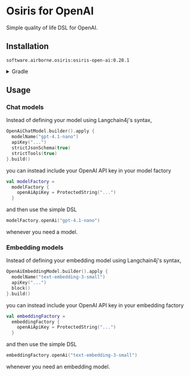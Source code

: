 # Osiris for OpenAI

Simple quality of life DSL for OpenAI.

## Installation

`software.airborne.osiris:osiris-open-ai:0.28.1`

<details>

<summary>Gradle</summary>

```kotlin
plugins {
  id("com.google.cloud.artifactregistry.gradle-plugin")
}

repositories {
  maven {
    url = uri("artifactregistry://us-central1-maven.pkg.dev/airborne-software/maven")
  }
}

dependencies {
  implementation("software.airborne.osiris:osiris-open-ai:0.28.1")

  /**
   * Also include one of the following,
   * depending on whether you're using the chat module or the agentic framework.
   */
  implementation("software.airborne.osiris:osiris-chat:0.28.1")
  implementation("software.airborne.osiris:osiris-agentic:0.28.1")
}
```

</details>

## Usage

### Chat models

Instead of defining your model using Langchain4j's syntax,

```kotlin
OpenAiChatModel.builder().apply {
  modelName("gpt-4.1-nano")
  apiKey("...")
  strictJsonSchema(true)
  strictTools(true)
}.build()
```

you can instead include your OpenAI API key in your model factory

```kotlin
val modelFactory =
  modelFactory {
    openAiApiKey = ProtectedString("...")
  }
```

and then use the simple DSL

```kotlin
modelFactory.openAi("gpt-4.1-nano")
```

whenever you need a model.

### Embedding models

Instead of defining your embedding model using Langchain4j's syntax,

```kotlin
OpenAiEmbeddingModel.builder().apply {
  modelName("text-embedding-3-small")
  apiKey("...")
  block()
}.build()
```

you can instead include your OpenAI API key in your embedding factory

```kotlin
val embeddingFactory =
  embeddingFactory {
    openAiApiKey = ProtectedString("...")
  }
```

and then use the simple DSL

```kotlin
embeddingFactory.openAi("text-embedding-3-small")
```

whenever you need an embedding model.
